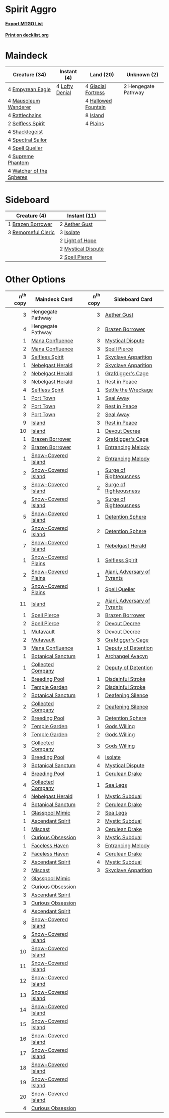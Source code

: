 # Spirit Aggro

#### [Export MTGO List](../collection/Spirit%20Aggro/Spirit%20Aggro.txt)
#### [Print on decklist.org](http://decklist.org/?deckmain=4%09Empyrean%20Eagle%0A4%09Glacial%20Fortress%0A4%09Hallowed%20Fountain%0A2%09Hengegate%20Pathway%0A8%09Island%0A4%09Lofty%20Denial%0A4%09Mausoleum%20Wanderer%0A4%09Plains%0A4%09Rattlechains%0A2%09Selfless%20Spirit%0A4%09Shacklegeist%0A4%09Spectral%20Sailor%0A4%09Spell%20Queller%0A4%09Supreme%20Phantom%0A4%09Watcher%20of%20the%20Spheres&deckside=2%09Aether%20Gust%0A1%09Brazen%20Borrower%0A3%09Isolate%0A2%09Light%20of%20Hope%0A2%09Mystical%20Dispute%0A3%09Remorseful%20Cleric%0A2%09Spell%20Pierce)
# Maindeck

|                                           Creature (34)                                           |                                       Instant (4)                                       |                                          Land (20)                                          |    Unknown (2)    |
|---------------------------------------------------------------------------------------------------|-----------------------------------------------------------------------------------------|---------------------------------------------------------------------------------------------|-------------------|
|4 [Empyrean Eagle](http://gatherer.wizards.com/Pages/Card/Details.aspx?multiverseid=466962)        |4 [Lofty Denial](http://gatherer.wizards.com/Pages/Card/Details.aspx?multiverseid=485379)|4 [Glacial Fortress](http://gatherer.wizards.com/Pages/Card/Details.aspx?multiverseid=190562)|2 Hengegate Pathway|
|4 [Mausoleum Wanderer](http://gatherer.wizards.com/Pages/Card/Details.aspx?multiverseid=414364)    |                                                                                         |4 [Hallowed Fountain](http://gatherer.wizards.com/Pages/Card/Details.aspx?multiverseid=97071)|                   |
|4 [Rattlechains](http://gatherer.wizards.com/Pages/Card/Details.aspx?multiverseid=409824)          |                                                                                         |8 [Island](http://gatherer.wizards.com/Pages/Card/Details.aspx?multiverseid=439857)          |                   |
|2 [Selfless Spirit](http://gatherer.wizards.com/Pages/Card/Details.aspx?multiverseid=414332)       |                                                                                         |4 [Plains](http://gatherer.wizards.com/Pages/Card/Details.aspx?multiverseid=439856)          |                   |
|4 [Shacklegeist](http://gatherer.wizards.com/Pages/Card/Details.aspx?multiverseid=488252)          |                                                                                         |                                                                                             |                   |
|4 [Spectral Sailor](http://gatherer.wizards.com/Pages/Card/Details.aspx?multiverseid=466830)       |                                                                                         |                                                                                             |                   |
|4 [Spell Queller](http://gatherer.wizards.com/Pages/Card/Details.aspx?multiverseid=414494)         |                                                                                         |                                                                                             |                   |
|4 [Supreme Phantom](http://gatherer.wizards.com/Pages/Card/Details.aspx?multiverseid=447212)       |                                                                                         |                                                                                             |                   |
|4 [Watcher of the Spheres](http://gatherer.wizards.com/Pages/Card/Details.aspx?multiverseid=485550)|                                                                                         |                                                                                             |                   |


# Sideboard

|                                         Creature (4)                                         |                                        Instant (11)                                         |
|----------------------------------------------------------------------------------------------|---------------------------------------------------------------------------------------------|
|1 [Brazen Borrower](http://gatherer.wizards.com/Pages/Card/Details.aspx?multiverseid=473001)  |2 [Aether Gust](http://gatherer.wizards.com/Pages/Card/Details.aspx?multiverseid=466796)     |
|3 [Remorseful Cleric](http://gatherer.wizards.com/Pages/Card/Details.aspx?multiverseid=447169)|3 [Isolate](http://gatherer.wizards.com/Pages/Card/Details.aspx?multiverseid=447153)         |
|                                                                                              |2 [Light of Hope](http://gatherer.wizards.com/Pages/Card/Details.aspx?multiverseid=479540)   |
|                                                                                              |2 [Mystical Dispute](http://gatherer.wizards.com/Pages/Card/Details.aspx?multiverseid=473020)|
|                                                                                              |2 [Spell Pierce](http://gatherer.wizards.com/Pages/Card/Details.aspx?multiverseid=425876)    |


# Other Options

|*n*<sup>th</sup> copy|                                        Maindeck Card                                         |*n*<sup>th</sup> copy|                                            Sideboard Card                                            |
|--------------------:|----------------------------------------------------------------------------------------------|--------------------:|------------------------------------------------------------------------------------------------------|
|                    3|Hengegate Pathway                                                                             |                    3|[Aether Gust](http://gatherer.wizards.com/Pages/Card/Details.aspx?multiverseid=466796)                |
|                    4|Hengegate Pathway                                                                             |                    2|[Brazen Borrower](http://gatherer.wizards.com/Pages/Card/Details.aspx?multiverseid=473001)            |
|                    1|[Mana Confluence](http://gatherer.wizards.com/Pages/Card/Details.aspx?multiverseid=409573)    |                    3|[Mystical Dispute](http://gatherer.wizards.com/Pages/Card/Details.aspx?multiverseid=473020)           |
|                    2|[Mana Confluence](http://gatherer.wizards.com/Pages/Card/Details.aspx?multiverseid=409573)    |                    3|[Spell Pierce](http://gatherer.wizards.com/Pages/Card/Details.aspx?multiverseid=425876)               |
|                    3|[Selfless Spirit](http://gatherer.wizards.com/Pages/Card/Details.aspx?multiverseid=414332)    |                    1|[Skyclave Apparition](http://gatherer.wizards.com/Pages/Card/Details.aspx?multiverseid=495603)        |
|                    1|[Nebelgast Herald](http://gatherer.wizards.com/Pages/Card/Details.aspx?multiverseid=414366)   |                    2|[Skyclave Apparition](http://gatherer.wizards.com/Pages/Card/Details.aspx?multiverseid=495603)        |
|                    2|[Nebelgast Herald](http://gatherer.wizards.com/Pages/Card/Details.aspx?multiverseid=414366)   |                    1|[Grafdigger's Cage](http://gatherer.wizards.com/Pages/Card/Details.aspx?multiverseid=278452)          |
|                    3|[Nebelgast Herald](http://gatherer.wizards.com/Pages/Card/Details.aspx?multiverseid=414366)   |                    1|[Rest in Peace](http://gatherer.wizards.com/Pages/Card/Details.aspx?multiverseid=442021)              |
|                    4|[Selfless Spirit](http://gatherer.wizards.com/Pages/Card/Details.aspx?multiverseid=414332)    |                    1|[Settle the Wreckage](http://gatherer.wizards.com/Pages/Card/Details.aspx?multiverseid=435186)        |
|                    1|[Port Town](http://gatherer.wizards.com/Pages/Card/Details.aspx?multiverseid=410046)          |                    1|[Seal Away](http://gatherer.wizards.com/Pages/Card/Details.aspx?multiverseid=442919)                  |
|                    2|[Port Town](http://gatherer.wizards.com/Pages/Card/Details.aspx?multiverseid=410046)          |                    2|[Rest in Peace](http://gatherer.wizards.com/Pages/Card/Details.aspx?multiverseid=442021)              |
|                    3|[Port Town](http://gatherer.wizards.com/Pages/Card/Details.aspx?multiverseid=410046)          |                    2|[Seal Away](http://gatherer.wizards.com/Pages/Card/Details.aspx?multiverseid=442919)                  |
|                    9|[Island](http://gatherer.wizards.com/Pages/Card/Details.aspx?multiverseid=439857)             |                    3|[Rest in Peace](http://gatherer.wizards.com/Pages/Card/Details.aspx?multiverseid=442021)              |
|                   10|[Island](http://gatherer.wizards.com/Pages/Card/Details.aspx?multiverseid=439857)             |                    1|[Devout Decree](http://gatherer.wizards.com/Pages/Card/Details.aspx?multiverseid=466767)              |
|                    1|[Brazen Borrower](http://gatherer.wizards.com/Pages/Card/Details.aspx?multiverseid=473001)    |                    2|[Grafdigger's Cage](http://gatherer.wizards.com/Pages/Card/Details.aspx?multiverseid=278452)          |
|                    2|[Brazen Borrower](http://gatherer.wizards.com/Pages/Card/Details.aspx?multiverseid=473001)    |                    1|[Entrancing Melody](http://gatherer.wizards.com/Pages/Card/Details.aspx?multiverseid=435207)          |
|                    1|[Snow-Covered Island](http://gatherer.wizards.com/Pages/Card/Details.aspx?multiverseid=121130)|                    2|[Entrancing Melody](http://gatherer.wizards.com/Pages/Card/Details.aspx?multiverseid=435207)          |
|                    2|[Snow-Covered Island](http://gatherer.wizards.com/Pages/Card/Details.aspx?multiverseid=121130)|                    1|[Surge of Righteousness](http://gatherer.wizards.com/Pages/Card/Details.aspx?multiverseid=394720)     |
|                    3|[Snow-Covered Island](http://gatherer.wizards.com/Pages/Card/Details.aspx?multiverseid=121130)|                    2|[Surge of Righteousness](http://gatherer.wizards.com/Pages/Card/Details.aspx?multiverseid=394720)     |
|                    4|[Snow-Covered Island](http://gatherer.wizards.com/Pages/Card/Details.aspx?multiverseid=121130)|                    3|[Surge of Righteousness](http://gatherer.wizards.com/Pages/Card/Details.aspx?multiverseid=394720)     |
|                    5|[Snow-Covered Island](http://gatherer.wizards.com/Pages/Card/Details.aspx?multiverseid=121130)|                    1|[Detention Sphere](http://gatherer.wizards.com/Pages/Card/Details.aspx?multiverseid=460139)           |
|                    6|[Snow-Covered Island](http://gatherer.wizards.com/Pages/Card/Details.aspx?multiverseid=121130)|                    2|[Detention Sphere](http://gatherer.wizards.com/Pages/Card/Details.aspx?multiverseid=460139)           |
|                    7|[Snow-Covered Island](http://gatherer.wizards.com/Pages/Card/Details.aspx?multiverseid=121130)|                    1|[Nebelgast Herald](http://gatherer.wizards.com/Pages/Card/Details.aspx?multiverseid=414366)           |
|                    1|[Snow-Covered Plains](http://gatherer.wizards.com/Pages/Card/Details.aspx?multiverseid=121267)|                    1|[Selfless Spirit](http://gatherer.wizards.com/Pages/Card/Details.aspx?multiverseid=414332)            |
|                    2|[Snow-Covered Plains](http://gatherer.wizards.com/Pages/Card/Details.aspx?multiverseid=121267)|                    1|[Ajani, Adversary of Tyrants](http://gatherer.wizards.com/Pages/Card/Details.aspx?multiverseid=447139)|
|                    3|[Snow-Covered Plains](http://gatherer.wizards.com/Pages/Card/Details.aspx?multiverseid=121267)|                    1|[Spell Queller](http://gatherer.wizards.com/Pages/Card/Details.aspx?multiverseid=414494)              |
|                   11|[Island](http://gatherer.wizards.com/Pages/Card/Details.aspx?multiverseid=439857)             |                    2|[Ajani, Adversary of Tyrants](http://gatherer.wizards.com/Pages/Card/Details.aspx?multiverseid=447139)|
|                    1|[Spell Pierce](http://gatherer.wizards.com/Pages/Card/Details.aspx?multiverseid=425876)       |                    3|[Brazen Borrower](http://gatherer.wizards.com/Pages/Card/Details.aspx?multiverseid=473001)            |
|                    2|[Spell Pierce](http://gatherer.wizards.com/Pages/Card/Details.aspx?multiverseid=425876)       |                    2|[Devout Decree](http://gatherer.wizards.com/Pages/Card/Details.aspx?multiverseid=466767)              |
|                    1|[Mutavault](http://gatherer.wizards.com/Pages/Card/Details.aspx?multiverseid=370733)          |                    3|[Devout Decree](http://gatherer.wizards.com/Pages/Card/Details.aspx?multiverseid=466767)              |
|                    2|[Mutavault](http://gatherer.wizards.com/Pages/Card/Details.aspx?multiverseid=370733)          |                    3|[Grafdigger's Cage](http://gatherer.wizards.com/Pages/Card/Details.aspx?multiverseid=278452)          |
|                    3|[Mana Confluence](http://gatherer.wizards.com/Pages/Card/Details.aspx?multiverseid=409573)    |                    1|[Deputy of Detention](http://gatherer.wizards.com/Pages/Card/Details.aspx?multiverseid=457309)        |
|                    1|[Botanical Sanctum](http://gatherer.wizards.com/Pages/Card/Details.aspx?multiverseid=417817)  |                    1|[Archangel Avacyn](http://gatherer.wizards.com/Pages/Card/Details.aspx?multiverseid=409741)           |
|                    1|[Collected Company](http://gatherer.wizards.com/Pages/Card/Details.aspx?multiverseid=394519)  |                    2|[Deputy of Detention](http://gatherer.wizards.com/Pages/Card/Details.aspx?multiverseid=457309)        |
|                    1|[Breeding Pool](http://gatherer.wizards.com/Pages/Card/Details.aspx?multiverseid=97088)       |                    1|[Disdainful Stroke](http://gatherer.wizards.com/Pages/Card/Details.aspx?multiverseid=420705)          |
|                    1|[Temple Garden](http://gatherer.wizards.com/Pages/Card/Details.aspx?multiverseid=405112)      |                    2|[Disdainful Stroke](http://gatherer.wizards.com/Pages/Card/Details.aspx?multiverseid=420705)          |
|                    2|[Botanical Sanctum](http://gatherer.wizards.com/Pages/Card/Details.aspx?multiverseid=417817)  |                    1|[Deafening Silence](http://gatherer.wizards.com/Pages/Card/Details.aspx?multiverseid=472972)          |
|                    2|[Collected Company](http://gatherer.wizards.com/Pages/Card/Details.aspx?multiverseid=394519)  |                    2|[Deafening Silence](http://gatherer.wizards.com/Pages/Card/Details.aspx?multiverseid=472972)          |
|                    2|[Breeding Pool](http://gatherer.wizards.com/Pages/Card/Details.aspx?multiverseid=97088)       |                    3|[Detention Sphere](http://gatherer.wizards.com/Pages/Card/Details.aspx?multiverseid=460139)           |
|                    2|[Temple Garden](http://gatherer.wizards.com/Pages/Card/Details.aspx?multiverseid=405112)      |                    1|[Gods Willing](http://gatherer.wizards.com/Pages/Card/Details.aspx?multiverseid=442005)               |
|                    3|[Temple Garden](http://gatherer.wizards.com/Pages/Card/Details.aspx?multiverseid=405112)      |                    2|[Gods Willing](http://gatherer.wizards.com/Pages/Card/Details.aspx?multiverseid=442005)               |
|                    3|[Collected Company](http://gatherer.wizards.com/Pages/Card/Details.aspx?multiverseid=394519)  |                    3|[Gods Willing](http://gatherer.wizards.com/Pages/Card/Details.aspx?multiverseid=442005)               |
|                    3|[Breeding Pool](http://gatherer.wizards.com/Pages/Card/Details.aspx?multiverseid=97088)       |                    4|[Isolate](http://gatherer.wizards.com/Pages/Card/Details.aspx?multiverseid=447153)                    |
|                    3|[Botanical Sanctum](http://gatherer.wizards.com/Pages/Card/Details.aspx?multiverseid=417817)  |                    4|[Mystical Dispute](http://gatherer.wizards.com/Pages/Card/Details.aspx?multiverseid=473020)           |
|                    4|[Breeding Pool](http://gatherer.wizards.com/Pages/Card/Details.aspx?multiverseid=97088)       |                    1|[Cerulean Drake](http://gatherer.wizards.com/Pages/Card/Details.aspx?multiverseid=466807)             |
|                    4|[Collected Company](http://gatherer.wizards.com/Pages/Card/Details.aspx?multiverseid=394519)  |                    1|[Sea Legs](http://gatherer.wizards.com/Pages/Card/Details.aspx?multiverseid=439707)                   |
|                    4|[Nebelgast Herald](http://gatherer.wizards.com/Pages/Card/Details.aspx?multiverseid=414366)   |                    1|[Mystic Subdual](http://gatherer.wizards.com/Pages/Card/Details.aspx?multiverseid=479577)             |
|                    4|[Botanical Sanctum](http://gatherer.wizards.com/Pages/Card/Details.aspx?multiverseid=417817)  |                    2|[Cerulean Drake](http://gatherer.wizards.com/Pages/Card/Details.aspx?multiverseid=466807)             |
|                    1|[Glasspool Mimic](http://gatherer.wizards.com/Pages/Card/Details.aspx?multiverseid=491688)    |                    2|[Sea Legs](http://gatherer.wizards.com/Pages/Card/Details.aspx?multiverseid=439707)                   |
|                    1|[Ascendant Spirit](http://gatherer.wizards.com/Pages/Card/Details.aspx?multiverseid=503650)   |                    2|[Mystic Subdual](http://gatherer.wizards.com/Pages/Card/Details.aspx?multiverseid=479577)             |
|                    1|[Miscast](http://gatherer.wizards.com/Pages/Card/Details.aspx?multiverseid=485380)            |                    3|[Cerulean Drake](http://gatherer.wizards.com/Pages/Card/Details.aspx?multiverseid=466807)             |
|                    1|[Curious Obsession](http://gatherer.wizards.com/Pages/Card/Details.aspx?multiverseid=439692)  |                    3|[Mystic Subdual](http://gatherer.wizards.com/Pages/Card/Details.aspx?multiverseid=479577)             |
|                    1|[Faceless Haven](http://gatherer.wizards.com/Pages/Card/Details.aspx?multiverseid=503874)     |                    3|[Entrancing Melody](http://gatherer.wizards.com/Pages/Card/Details.aspx?multiverseid=435207)          |
|                    2|[Faceless Haven](http://gatherer.wizards.com/Pages/Card/Details.aspx?multiverseid=503874)     |                    4|[Cerulean Drake](http://gatherer.wizards.com/Pages/Card/Details.aspx?multiverseid=466807)             |
|                    2|[Ascendant Spirit](http://gatherer.wizards.com/Pages/Card/Details.aspx?multiverseid=503650)   |                    4|[Mystic Subdual](http://gatherer.wizards.com/Pages/Card/Details.aspx?multiverseid=479577)             |
|                    2|[Miscast](http://gatherer.wizards.com/Pages/Card/Details.aspx?multiverseid=485380)            |                    3|[Skyclave Apparition](http://gatherer.wizards.com/Pages/Card/Details.aspx?multiverseid=495603)        |
|                    2|[Glasspool Mimic](http://gatherer.wizards.com/Pages/Card/Details.aspx?multiverseid=491688)    |                     |                                                                                                      |
|                    2|[Curious Obsession](http://gatherer.wizards.com/Pages/Card/Details.aspx?multiverseid=439692)  |                     |                                                                                                      |
|                    3|[Ascendant Spirit](http://gatherer.wizards.com/Pages/Card/Details.aspx?multiverseid=503650)   |                     |                                                                                                      |
|                    3|[Curious Obsession](http://gatherer.wizards.com/Pages/Card/Details.aspx?multiverseid=439692)  |                     |                                                                                                      |
|                    4|[Ascendant Spirit](http://gatherer.wizards.com/Pages/Card/Details.aspx?multiverseid=503650)   |                     |                                                                                                      |
|                    8|[Snow-Covered Island](http://gatherer.wizards.com/Pages/Card/Details.aspx?multiverseid=121130)|                     |                                                                                                      |
|                    9|[Snow-Covered Island](http://gatherer.wizards.com/Pages/Card/Details.aspx?multiverseid=121130)|                     |                                                                                                      |
|                   10|[Snow-Covered Island](http://gatherer.wizards.com/Pages/Card/Details.aspx?multiverseid=121130)|                     |                                                                                                      |
|                   11|[Snow-Covered Island](http://gatherer.wizards.com/Pages/Card/Details.aspx?multiverseid=121130)|                     |                                                                                                      |
|                   12|[Snow-Covered Island](http://gatherer.wizards.com/Pages/Card/Details.aspx?multiverseid=121130)|                     |                                                                                                      |
|                   13|[Snow-Covered Island](http://gatherer.wizards.com/Pages/Card/Details.aspx?multiverseid=121130)|                     |                                                                                                      |
|                   14|[Snow-Covered Island](http://gatherer.wizards.com/Pages/Card/Details.aspx?multiverseid=121130)|                     |                                                                                                      |
|                   15|[Snow-Covered Island](http://gatherer.wizards.com/Pages/Card/Details.aspx?multiverseid=121130)|                     |                                                                                                      |
|                   16|[Snow-Covered Island](http://gatherer.wizards.com/Pages/Card/Details.aspx?multiverseid=121130)|                     |                                                                                                      |
|                   17|[Snow-Covered Island](http://gatherer.wizards.com/Pages/Card/Details.aspx?multiverseid=121130)|                     |                                                                                                      |
|                   18|[Snow-Covered Island](http://gatherer.wizards.com/Pages/Card/Details.aspx?multiverseid=121130)|                     |                                                                                                      |
|                   19|[Snow-Covered Island](http://gatherer.wizards.com/Pages/Card/Details.aspx?multiverseid=121130)|                     |                                                                                                      |
|                   20|[Snow-Covered Island](http://gatherer.wizards.com/Pages/Card/Details.aspx?multiverseid=121130)|                     |                                                                                                      |
|                    4|[Curious Obsession](http://gatherer.wizards.com/Pages/Card/Details.aspx?multiverseid=439692)  |                     |                                                                                                      |

